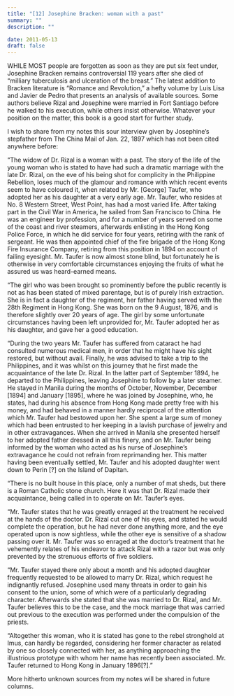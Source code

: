 ```yaml
---
title: "[12] Josephine Bracken: woman with a past"
summary: ""
description: ""

date: 2011-05-13
draft: false
---
```


WHILE MOST people are forgotten as soon as they are put six feet under, Josephine Bracken remains controversial 119 years after she died of “milliary tuberculosis and ulceration of the breast.” The latest addition to Bracken literature is “Romance and Revolution,” a hefty volume by Luis Lisa and Javier de Pedro that presents an analysis of available sources. Some authors believe Rizal and Josephine were married in Fort Santiago before he walked to his execution, while others insist otherwise. Whatever your position on the matter, this book is a good start for further study.

I wish to share from my notes this sour interview given by Josephine’s stepfather from The China Mail of Jan. 22, 1897 which has not been cited anywhere before:

“The widow of Dr. Rizal is a woman with a past. The story of the life of the young woman who is stated to have had such a dramatic marriage with the late Dr. Rizal, on the eve of his being shot for complicity in the Philippine Rebellion, loses much of the glamour and romance with which recent events seem to have coloured it, when related by Mr. [George] Taufer, who adopted her as his daughter at a very early age. Mr. Taufer, who resides at No. 8 Western Street, West Point, has had a most varied life. After taking part in the Civil War in America, he sailed from San Francisco to China. He was an engineer by profession, and for a number of years served on some of the coast and river steamers, afterwards enlisting in the Hong Kong Police Force, in which he did service for four years, retiring with the rank of sergeant. He was then appointed chief of the fire brigade of the Hong Kong Fire Insurance Company, retiring from this position in 1894 on account of failing eyesight. Mr. Taufer is now almost stone blind, but fortunately he is otherwise in very comfortable circumstances enjoying the fruits of what he assured us was heard-earned means.

“The girl who was been brought so prominently before the public recently is not as has been stated of mixed parentage, but is of purely Irish extraction. She is in fact a daughter of the regiment, her father having served with the 28th Regiment in Hong Kong. She was born on the 9 August, 1876, and is therefore slightly over 20 years of age. The girl by some unfortunate circumstances having been left unprovided for, Mr. Taufer adopted her as his daughter, and gave her a good education.

“During the two years Mr. Taufer has suffered from cataract he had consulted numerous medical men, in order that he might have his sight restored, but without avail. Finally, he was advised to take a trip to the Philippines, and it was whilst on this journey that he first made the acquaintance of the late Dr. Rizal. In the latter part of September 1894, he departed to the Philippines, leaving Josephine to follow by a later steamer. He stayed in Manila during the months of  October, November, December [1894] and January [1895], where he was joined by Josephine, who, he states, had during his absence from Hong Kong made pretty free with his money, and had behaved in a manner hardly reciprocal of the attention which Mr. Taufer had bestowed upon her. She spent a large sum of money which had been entrusted to her keeping in a lavish purchase of jewelry and in other extravagances. When she arrived in Manila she presented herself to her adopted father dressed in all this finery, and on Mr. Taufer being informed by the woman who acted as his nurse of Josephine’s extravagance he could not refrain from reprimanding her. This matter having been eventually settled, Mr. Taufer and his adopted daughter went down to Perin [?] on the Island of Dapitan.

“There is no built house in this place, only a number of mat sheds, but there is a Roman Catholic stone church. Here it was that Dr. Rizal made their acquaintance, being called in to operate on Mr. Taufer’s eyes.

“Mr. Taufer states that he was greatly enraged at the treatment he received at the hands of the doctor. Dr. Rizal cut one of his eyes, and stated he would complete the operation, but he had never done anything more, and the eye operated upon is now sightless, while the other eye is sensitive of a shadow passing over it. Mr. Taufer was so enraged at the doctor’s treatment that he vehemently relates of his endeavor to attack Rizal with a razor but was only prevented by the strenuous efforts of five soldiers.

“Mr. Taufer stayed there only about a month and his adopted daughter frequently requested to be allowed to marry Dr. Rizal, which request he indignantly refused. Josephine used many threats in order to gain his consent to the union, some of which were of a particularly degrading character. Afterwards she stated that she was married to Dr. Rizal, and Mr. Taufer believes this to be the case, and the mock marriage that was carried out previous to the execution was performed under the compulsion of the priests.

“Altogether this woman, who it is stated has gone to the rebel stronghold at Imus, can hardly be regarded, considering her former character as related by one so closely connected with her, as anything approaching the illustrious prototype with whom her name has recently been associated. Mr. Taufer returned to Hong Kong in January 1896[?].”

More hitherto unknown sources from my notes will be shared in future columns.
